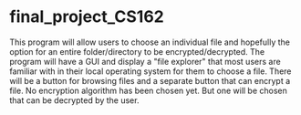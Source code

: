 # final_project_CS162
This program will allow users to choose an individual file and hopefully the option for an entire folder/directory to be encrypted/decrypted.
The program will have a GUI and display a "file explorer" that most users are familiar with in their local operating system for them to choose a file.
There will be a button for browsing files and a separate button that can encrypt a file.
No encryption algorithm has been chosen yet. But one will be chosen that can be decrypted by the user.
